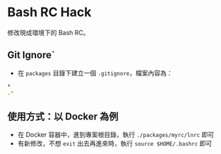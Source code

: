 # Bash RC Hack

修改現成環境下的 Bash RC。

## Git Ignore`

* 在 `packages` 目錄下建立一個 `.gitignore`，檔案內容為：

```bash
*
.*
```

## 使用方式：以 Docker 為例

* 在 Docker 容器中，進到專案根目錄，執行 `./packages/myrc/lnrc` 即可
* 有新修改，不想 `exit` 出去再進來時，執行 `source $HOME/.bashrc` 即可
